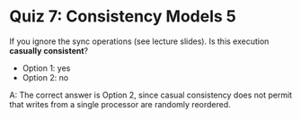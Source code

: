 # Quiz 7: Consistency Models 5

If you ignore the sync operations (see lecture slides). Is this execution **casually consistent**?

- Option 1: yes
- Option 2: no

A: The correct answer is Option 2, since casual consistency does not permit that writes from a single processor are randomly reordered.

